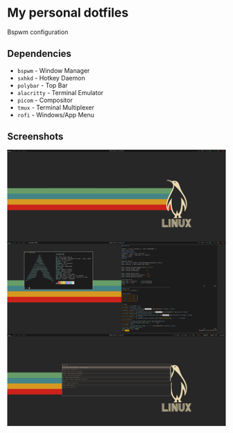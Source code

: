 # My personal dotfiles
Bspwm configuration

## Dependencies
+ `bspwm`     - Window Manager
+ `sxhkd`     - Hotkey Daemon
+ `polybar`   - Top Bar
+ `alacritty` - Terminal Emulator
+ `picom`     - Compositor
+ `tmux`      - Terminal Multiplexer
+ `rofi`      - Windows/App Menu

## Screenshots
<img src="misc/screenshots/screenshot1.png" alt="img" align="center" width="800px">
<img src="misc/screenshots/screenshot2.png" alt="img" align="center" width="800px">
<img src="misc/screenshots/screenshot3.png" alt="img" align="center" width="800px">
